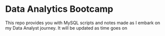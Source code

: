 # Data Analytics Bootcamp
This repo provides you with MySQL scripts and notes made as I embark on my Data Analyst journey.
It will be updated as time goes on
